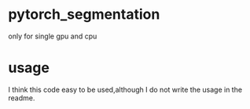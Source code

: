 # pytorch_segmentation
only for single gpu and cpu

# usage
I think this code easy to be used,although I do not write the usage in the readme.
